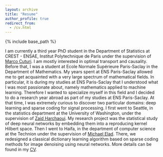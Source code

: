 ```yaml
---
layout: archive
title: "Resume"
author_profile: true
redirect_from:
  - /cv.html
---
```



{% include base_path %}

I am currently a third year PhD student in the Department of Statistics at CREST - ENSAE, Institut Polytechnique de Paris under the supervision of [Marco Cuturi](https://marcocuturi.net). I am mostly interested in optimal transport and causality. Before that, I was a student at Ecole Normale Supérieure Paris-Saclay in the Department of Mathematics. My years spent at ENS Paris-Saclay allowed me to get acquainted with a very large spectrum of mathematical fields. In particular, it is during my studies at ENS Paris-Saclay that I understood what I was most passionate about, namely mathematics applied to machine learning. Therefore I wanted to specialize myself in this field and I decided to do a research year abroad as part of my studies at ENS Paris-Saclay. At that time, I was extremely curious to discover two particular domains: deep learning and sparse coding for signal processing. I first went to Seattle, in the statistics department at the University of Washington, under the supervision of [Zaid Harchaoui](http://faculty.washington.edu/zaid/). My research project was the statistical study of deep neural networks by embedding them into a reproducing kernel Hilbert space. Then I went to Haifa, in the department of computer science at the Technion under the supervision of [Michael Elad](https://elad.cs.technion.ac.il). There, we redesigned a classical dictionary learning algorithm based on sparse coding methods for image denoising using neural networks. More details can be found in my [CV](/files/cv_meyer.pdf).



  
